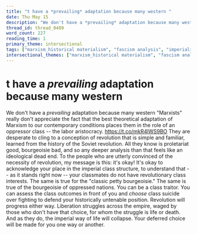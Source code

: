 ```yaml
---
title: "t have a *prevailing* adaptation because many western "
date: Thu May 15
description: "We don't have a *prevailing* adaptation because many western 'Marxists' really don't appreciate the fact that the best theoretical adaptation of Marxism to our..."
thread_id: thread_0489
word_count: 227
reading_time: 1
primary_theme: intersectional
tags: ["marxism_historical materialism", "fascism analysis", "imperialism_colonialism"]
intersectional_themes: ["marxism_historical materialism", "fascism analysis", "imperialism_colonialism"]
---
```


# t have a *prevailing* adaptation because many western 

We don't have a *prevailing* adaptation because many western "Marxists" really don't appreciate the fact that the best theoretical adaptation of Marxism to our contemporary conditions places them in the role of an oppressor class -- the labor aristocracy. https://t.co/mkR4lWS9BO They are desperate to cling to a conception of revolution that is simple and familiar, learned from the history of the Soviet revolution. All they know is proletariat good, bourgeoisie bad, and so any deeper analysis than that feels like an ideological dead end. To the people who are utterly convinced of the necessity of revolution, my message is this: it's okay! It's okay to acknowledge your place in the imperial class structure, to understand that -- as it stands right now -- your classmates do not have revolutionary class interests. The same is true for the "classic petty bourgeoisie." The same is true of the bourgeoisie of oppressed nations. You can be a class traitor. You can assess the class outcomes in front of you and *choose* class suicide over fighting to defend your historically untenable position. Revolution will progress either way. Liberation struggles across the empire, waged by those who don't have that choice, for whom the struggle is life or death. And as they do, the imperial way of life will collapse. Your deferred choice will be made for you one way or another.
